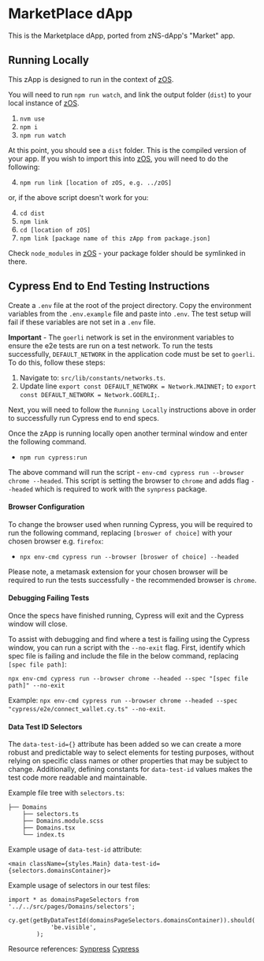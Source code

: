 # MarketPlace dApp

This is the Marketplace dApp, ported from zNS-dApp's "Market" app.

## Running Locally

This zApp is designed to run in the context of [zOS](https://github.com/zer0-os/zOS).

You will need to run `npm run watch`, and link the output folder (`dist`) to your local instance of [zOS](https://github.com/zer0-os/zOS).

1. `nvm use`
2. `npm i`
3. `npm run watch`

At this point, you should see a `dist` folder. This is the compiled version of your app. If you wish to import this into [zOS](https://github.com/zer0-os/zOS), you will need to do the following:

4. `npm run link [location of zOS, e.g. ../zOS]`

or, if the above script doesn't work for you:

4. `cd dist`
5. `npm link`
6. `cd [location of zOS]`
7. `npm link [package name of this zApp from package.json]`

Check `node_modules` in [zOS](https://github.com/zer0-os/zOS) - your package folder should be symlinked in there.

## Cypress End to End Testing Instructions

Create a `.env` file at the root of the project directory. Copy the environment variables from the `.env.example` file and paste into `.env`. The test setup will fail if these variables are not set in a `.env` file.

**Important** - The `goerli` network is set in the environment variables to ensure the e2e tests are run on a test network. To run the tests successfully, `DEFAULT_NETWORK` in the application code must be set to `goerli`. To do this, follow these steps:

1. Navigate to: `src/lib/constants/networks.ts`.
2. Update line `export const DEFAULT_NETWORK = Network.MAINNET;` to `export const DEFAULT_NETWORK = Network.GOERLI;`.

Next, you will need to follow the `Running Locally` instructions above in order to successfully run Cypress end to end specs.

Once the zApp is running locally open another terminal window and enter the following command.

- `npm run cypress:run`

The above command will run the script - `env-cmd cypress run --browser chrome --headed`. This script is setting the browser to `chrome` and adds flag `--headed` which is required to work with the `synpress` package.

#### Browser Configuration

To change the browser used when running Cypress, you will be required to run the following command, replacing `[broswer of choice]` with your chosen browser e.g. `firefox`:

- `npx env-cmd cypress run --browser [broswer of choice] --headed`

Please note, a metamask extension for your chosen browser will be required to run the tests successfully - the recommended browser is `chrome`.

#### Debugging Failing Tests

Once the specs have finished running, Cypress will exit and the Cypress window will close.

To assist with debugging and find where a test is failing using the Cypress window, you can run a script with the `--no-exit` flag. First, identify which spec file is failing and include the file in the below command, replacing `[spec file path]`:

`npx env-cmd cypress run --browser chrome --headed --spec "[spec file path]" --no-exit`

Example: `npx env-cmd cypress run --browser chrome --headed --spec "cypress/e2e/connect_wallet.cy.ts" --no-exit`.

#### Data Test ID Selectors

The `data-test-id={}` attribute has been added so we can create a more robust and predictable way to select elements for testing purposes, without relying on specific class names or other properties that may be subject to change. Additionally, defining constants for `data-test-id` values makes the test code more readable and maintainable.

Example file tree with `selectors.ts`:

```
├── Domains
    ├── selectors.ts
    ├── Domains.module.scss
    ├── Domains.tsx
    └── index.ts
```

Example usage of `data-test-id` attribute:

```
<main className={styles.Main} data-test-id={selectors.domainsContainer}>
```

Example usage of selectors in our test files:

```
import * as domainsPageSelectors from '../../src/pages/Domains/selectors';

cy.get(getByDataTestId(domainsPageSelectors.domainsContainer)).should(
			'be.visible',
		);
```

Resource references:
[Synpress](https://github.com/Synthetixio/synpress)
[Cypress](https://docs.cypress.io/guides/overview/why-cypress/)
